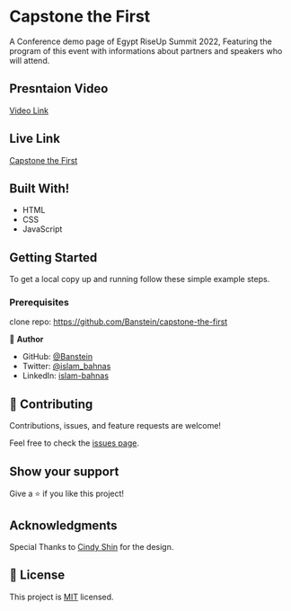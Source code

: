 # Capstone the First

A Conference demo page of Egypt RiseUp Summit 2022, Featuring the program of this event with informations about partners and speakers who will attend.

## Presntaion Video

[Video Link](https://www.loom.com/share/aa75fdcdfcae46b7b9f91b3495fdabf1)

## Live Link

[Capstone the First](https://banstein.github.io/capstone-the-first/)

## Built With!

- HTML
- CSS
- JavaScript

## Getting Started

To get a local copy up and running follow these simple example steps.

### Prerequisites

clone repo: https://github.com/Banstein/capstone-the-first

👤 **Author**

- GitHub: [@Banstein](https://github.com/Banstein)
- Twitter: [@islam_bahnas](https://twitter.com/islam_bahnas)
- LinkedIn: [islam-bahnas](www.linkedin.com/in/islam-bahnas)

## 🤝 Contributing

Contributions, issues, and feature requests are welcome!

Feel free to check the [issues page](../../issues/).

## Show your support

Give a ⭐️ if you like this project!

## Acknowledgments

Special Thanks to [Cindy Shin](https://www.behance.net/adagio07) for the design.

## 📝 License

This project is [MIT](./LICENSE) licensed.
